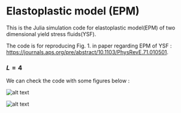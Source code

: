# Elastoplastic model (EPM)

This is the Julia simulation code for elastoplastic model(EPM) of two dimensional yield stress fluids(YSF).

The code is for reproducing Fig. 1. in paper regarding EPM of YSF : https://journals.aps.org/pre/abstract/10.1103/PhysRevE.71.010501.

### $L=4$

We can check the code with some figures below :

![alt text](https://github.com/BOS-Bae/EPM-2D_YSF/blob/main/Fig1.png?raw=true)

![alt text](https://github.com/BOS-Bae/EPM-2D_YSF/blob/main/Fig1_inset.png?raw=true)